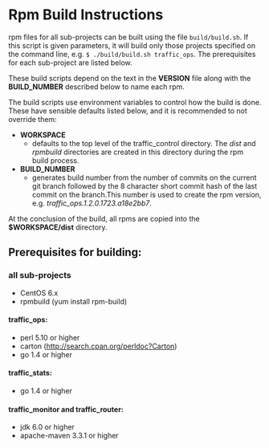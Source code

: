 
# Rpm Build Instructions

rpm files for all sub-projects can be built using the file `build/build.sh`.  If this script is given parameters, it will build only
those projects specified on the command line, e.g.  `$ ./build/build.sh traffic_ops`.  The prerequisites for each sub-project are
listed below.

These build scripts depend on the text in the __VERSION__ file along with the __BUILD_NUMBER__ described below to name each rpm.

The build scripts use environment variables to control how the build is done.  These have sensible defaults listed below, and it is
recommended to not override them:
* __WORKSPACE__
   - defaults to the top level of the traffic_control directory.  The _dist_ and _rpmbuild_ directories are created in this
     directory during the rpm build process.
* __BUILD_NUMBER__
   - generates build number from the number of commits on the current git branch followed by the 8 character short commit hash of
     the last commit on the branch.This number is used to create the rpm version, e.g. _traffic_ops.1.2.0.1723.a18e2bb7_.  

At the conclusion of the build,  all rpms are copied into the __$WORKSPACE/dist__ directory.

## Prerequisites for building:

### all sub-projects

* CentOS 6.x
* rpmbuild (yum install rpm-build)

#### traffic_ops:
* perl 5.10 or higher
* carton (http://search.cpan.org/perldoc?Carton)
* go 1.4 or higher

#### traffic_stats:
* go 1.4 or higher
  
#### traffic_monitor and traffic_router:
* jdk 6.0 or higher
* apache-maven 3.3.1 or higher
 
